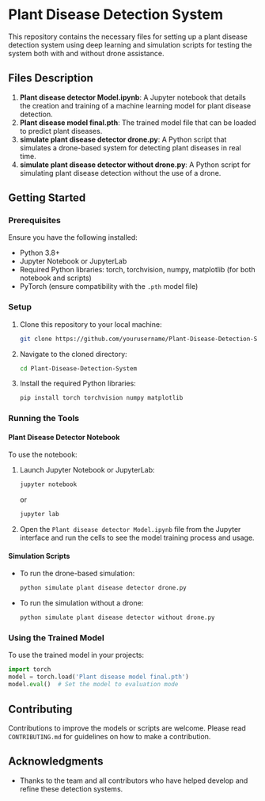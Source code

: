 # Plant Disease Detection System

This repository contains the necessary files for setting up a plant disease detection system using deep learning and simulation scripts for testing the system both with and without drone assistance.

## Files Description

1. **Plant disease detector Model.ipynb**: A Jupyter notebook that details the creation and training of a machine learning model for plant disease detection.
2. **Plant disease model final.pth**: The trained model file that can be loaded to predict plant diseases.
3. **simulate plant disease detector drone.py**: A Python script that simulates a drone-based system for detecting plant diseases in real time.
4. **simulate plant disease detector without drone.py**: A Python script for simulating plant disease detection without the use of a drone.

## Getting Started

### Prerequisites
Ensure you have the following installed:
- Python 3.8+
- Jupyter Notebook or JupyterLab
- Required Python libraries: torch, torchvision, numpy, matplotlib (for both notebook and scripts)
- PyTorch (ensure compatibility with the `.pth` model file)

### Setup

1. Clone this repository to your local machine:
   ```bash
   git clone https://github.com/yourusername/Plant-Disease-Detection-System.git
   ```

2. Navigate to the cloned directory:
   ```bash
   cd Plant-Disease-Detection-System
   ```

3. Install the required Python libraries:
   ```bash
   pip install torch torchvision numpy matplotlib
   ```

### Running the Tools

#### Plant Disease Detector Notebook
To use the notebook:
1. Launch Jupyter Notebook or JupyterLab:
   ```bash
   jupyter notebook
   ```
   or
   ```bash
   jupyter lab
   ```

2. Open the `Plant disease detector Model.ipynb` file from the Jupyter interface and run the cells to see the model training process and usage.

#### Simulation Scripts
- To run the drone-based simulation:
   ```bash
   python simulate plant disease detector drone.py
   ```

- To run the simulation without a drone:
   ```bash
   python simulate plant disease detector without drone.py
   ```

### Using the Trained Model
To use the trained model in your projects:
   ```python
   import torch
   model = torch.load('Plant disease model final.pth')
   model.eval()  # Set the model to evaluation mode
   ```

## Contributing
Contributions to improve the models or scripts are welcome. Please read `CONTRIBUTING.md` for guidelines on how to make a contribution.

## Acknowledgments
- Thanks to the team and all contributors who have helped develop and refine these detection systems.
